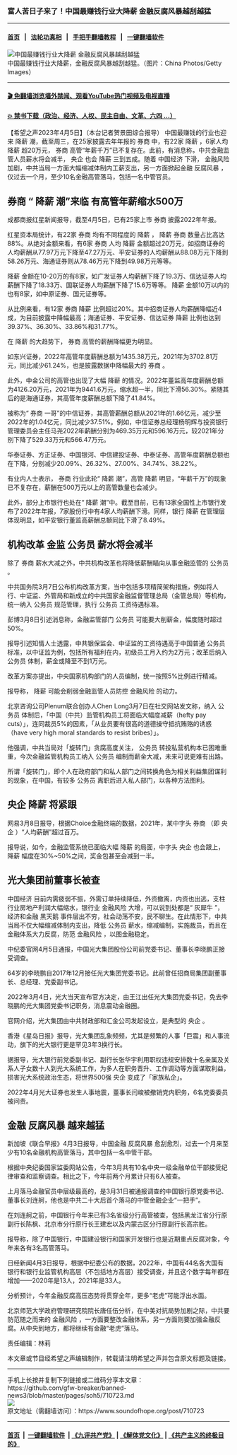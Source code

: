 ### 富人苦日子来了！中国最赚钱行业大降薪 金融反腐风暴越刮越猛
------------------------

#### [首页](https://github.com/gfw-breaker/banned-news3/blob/master/README.md) &nbsp;&nbsp;|&nbsp;&nbsp; [法轮功真相](https://github.com/begood0513/basic/blob/master/README.md)  &nbsp;&nbsp;|&nbsp;&nbsp; [手把手翻墙教程](https://github.com/gfw-breaker/guides/wiki)  &nbsp;&nbsp;|&nbsp;&nbsp; [一键翻墙软件](https://github.com/gfw-breaker/nogfw/blob/master/README.md)  



<div><img alt="中国最赚钱行业大降薪 金融反腐风暴越刮越猛" src="https://img.soundofhope.org/2023-04/1680728293923.jpg"/>
<br/><figcaption class="caption">
 中国最赚钱行业大降薪，金融反腐风暴越刮越猛。（图片：China Photos/Getty Images）
</figcaption></div><hr/>

#### [ 🎬  免翻墙浏览墙外禁闻、观看YouTube热门视频及电视直播](https://github.com/gfw-breaker/HelloWorld)

#### [ 💥  禁书下载（政治、经济、人权、民主自由、文革、六四 ...）](https://github.com/gfw-breaker/books/blob/master/README.md)

<div><div class="Content__Wrapper sc-1bvya0-0 elmmKw article_body" data-checkusr="" itemprop="articleBody">
 <div id="post_place_1">
 </div>
 <p class="meta-top">
  <span class="meta">
   【希望之声2023年4月5日】（本台记者贺景田综合报导）
  </span>
  中国最赚钱的行业也迎来
  <ok href="/term/189272">
   降薪
  </ok>
  潮，截至周三，在25家披露去年年报的
  <ok href="/term/317323">
   券商
  </ok>
  中，有22家
  <ok href="/term/189272">
   降薪
  </ok>
  ，6家人均
  <ok href="/term/189272">
   降薪
  </ok>
  超20万元，
  <ok href="/term/317323">
   券商
  </ok>
  高管“年薪千万”已不复存在。此前，有消息称，中共金融监管人员薪水将会减半，
  <ok href="/term/125945">
   央企
  </ok>
  也会
  <ok href="/term/189272">
   降薪
  </ok>
  三到五成。随着
  <ok href="/term/2423">
   中国经济
  </ok>
  下滑，
  <ok href="/term/19163">
   金融风险
  </ok>
  加剧，中共当局一方面大幅缩减体制内工薪支出，另一方面掀起金融
  <ok href="/term/43695">
   反腐风暴
  </ok>
  ，仅过去一个月，至少10名金融高管落马，包括一名中管官员。
 </p>
 <h2>
  <strong>
   <ok href="/term/317323">
    券商
   </ok>
   “
   <ok href="/term/189272">
    降薪
   </ok>
   潮”来临 有高管年薪缩水500万
  </strong>
 </h2>
 <p>
  成都商报红星新闻报导，截至4月5日，已有25家上市
  <ok href="/term/317323">
   券商
  </ok>
  披露2022年年报。
 </p>
 <p>
  红星资本局统计，有22家
  <ok href="/term/317323">
   券商
  </ok>
  均有不同程度的
  <ok href="/term/189272">
   降薪
  </ok>
  ，
  <ok href="/term/189272">
   降薪
  </ok>
  <ok href="/term/317323">
   券商
  </ok>
  数量占比高达88%。从绝对金额来看，有6家
  <ok href="/term/317323">
   券商
  </ok>
  人均
  <ok href="/term/189272">
   降薪
  </ok>
  金额超过20万元，如招商证券的人均薪酬从77.97万元下降至47.27万元、平安证券的人均薪酬从88.08万元下降到58.26万元、海通证券则从78.46万元下降到49.98万元等等。
 </p>
 <p>
  <ok href="/term/189272">
   降薪
  </ok>
  金额在10-20万的有8家，如广发证券人均薪酬下降了19.3万、信达证券人均薪酬下降了18.33万、国联证券人均薪酬下降了15.6万等等。
  <ok href="/term/189272">
   降薪
  </ok>
  金额10万以内的也有8家，如中原证券、国元证券等。
 </p>
 <p>
  从比例来看，有12家
  <ok href="/term/317323">
   券商
  </ok>
  <ok href="/term/189272">
   降薪
  </ok>
  比例超过20%。其中招商证券人均薪酬降幅近4成，为目前披露中降幅最高；海通证券、平安证券、信达证券
  <ok href="/term/189272">
   降薪
  </ok>
  比例也达到39.37%、36.30%、33.86%和31.77%。
 </p>
 <p>
  在
  <ok href="/term/189272">
   降薪
  </ok>
  的大趋势下，
  <ok href="/term/317323">
   券商
  </ok>
  高管的薪酬降幅更为明显。
 </p>
 <p>
  如东兴证券，2022年高管年度薪酬总额为1435.38万元，2021年为3702.81万元，同比减少61.24%，也是披露数据中降幅最大的
  <ok href="/term/317323">
   券商
  </ok>
  。
 </p>
 <p>
  此外，中金公司的高管也出现了大幅
  <ok href="/term/189272">
   降薪
  </ok>
  的情况。2022年董监高年度薪酬总额为4126.20万元，2021年为9441.6万元，缩水超一半，同比下滑56.30%。紧随其后的是海通证券，其高管年度薪酬总额下降了41.84%。
 </p>
 <p>
  被称为“
  <ok href="/term/317323">
   券商
  </ok>
  一哥”的中信证券，其高管薪酬总额从2021年的1.66亿元，减少至2022年的1.04亿元，同比减少37.51%。例如，中信证券总经理杨明辉与投资银行管理委员会主任马尧2022年薪酬分别为469.35万元和596.16万元，较2021年分别下降了529.33万元和566.47万元。
 </p>
 <p>
  华泰证券、方正证券、中国银河、中信建投证券、中泰证券、高管年度薪酬总额也在下降，分别减少20.09%、26.32%、27.00%、34.74%、38.22%。
 </p>
 <p>
  有业内人士表示，
  <ok href="/term/317323">
   券商
  </ok>
  行业此轮“
  <ok href="/term/189272">
   降薪
  </ok>
  潮”，高管
  <ok href="/term/189272">
   降薪
  </ok>
  明显，“年薪千万”的现象已不复存在，薪酬在500万元以上的高管数量也会减少。
 </p>
 <p>
  此外，部分上市银行也处在“
  <ok href="/term/189272">
   降薪
  </ok>
  潮”中。截至目前，已有13家全国性上市银行发布了2022年年报，7家股份行中有4家人均薪酬下滑。同样，银行
  <ok href="/term/189272">
   降薪
  </ok>
  在管理层体现明显，如平安银行董监高薪酬总额同比下滑了8.49%。
 </p>
 <h2>
  <strong>
   机构改革 金监
   <ok href="/term/10672">
    公务员
   </ok>
   薪水将会减半
  </strong>
 </h2>
 <p>
  除了
  <ok href="/term/317323">
   券商
  </ok>
  薪水大减之外，中共机构改革也将降低薪酬瞄向从事金融监管的
  <ok href="/term/10672">
   公务员
  </ok>
  。
 </p>
 <p>
  中共国务院3月7日公布机构改革方案，当中包括多项精简架构措施，例如将人行、中证监、外管局和新成立的中共国家金融监督管理总局（金管总局）等机构，统一纳入
  <ok href="/term/10672">
   公务员
  </ok>
  规范管理，执行
  <ok href="/term/10672">
   公务员
  </ok>
  工资待遇标准。
 </p>
 <p>
  彭博3月8日引述消息称，金融监管部门
  <ok href="/term/10672">
   公务员
  </ok>
  可能要大削薪金，幅度随时超过50%。
 </p>
 <p>
  报导引述知情人士透露，中共银保监会、中证监的工资待遇高于中国普通
  <ok href="/term/10672">
   公务员
  </ok>
  标准，以中证监为例，包括所有福利在内，初级员工月入约为2万元；改革后纳入
  <ok href="/term/10672">
   公务员
  </ok>
  体制，薪金或降至不到1万元。
 </p>
 <p>
  改革方案亦提出，中央国家机构部门的人员编制，统一按照5%比例进行精减。
 </p>
 <p>
  报导称，
  <ok href="/term/189272">
   降薪
  </ok>
  可能会削弱金融监管人员防控
  <ok href="/term/19163">
   金融风险
  </ok>
  的动力。
 </p>
 <p>
  北京咨询公司Plenum联合创办人Chen Long3月7日在社交网站发文称，纳入
  <ok href="/term/10672">
   公务员
  </ok>
  体制后，「中国（中共）监管机构员工将面临大幅度减薪（hefty pay cuts）」，连同裁员5%的因素，「从业员要有很高的道德操守抵抗贿赂的诱惑（have very high moral standards to resist bribes）」。
 </p>
 <p>
  他强调，中共当局对「旋转门」贪腐高度关注，
  <ok href="/term/10672">
   公务员
  </ok>
  转投私营机构本已困难重重，今次金融监管机构员工纳入
  <ok href="/term/10672">
   公务员
  </ok>
  编制而薪金大减，未来可说更难有出路。
 </p>
 <p>
  所谓「旋转门」，即个人在政府部门和私人部门之间转换角色为相关利益集团谋利的现象，在中国，有较多
  <ok href="/term/10672">
   公务员
  </ok>
  离职后进入私人部门，以各种方法图利。
 </p>
 <h2>
  <strong>
   <ok href="/term/125945">
    央企
   </ok>
   <ok href="/term/189272">
    降薪
   </ok>
   将紧跟
  </strong>
 </h2>
 <p>
  网易3月8日报导，根据Choice金融终端的数据，2021年，某中字头
  <ok href="/term/317323">
   券商
  </ok>
  （即
  <ok href="/term/125945">
   央企
  </ok>
  ）“人均薪酬”超过百万。
 </p>
 <p>
  报导说，如今，金融监管系统已面临大幅
  <ok href="/term/189272">
   降薪
  </ok>
  的局面，中字头
  <ok href="/term/125945">
   央企
  </ok>
  也会跟上，
  <ok href="/term/189272">
   降薪
  </ok>
  幅度在30%~50%之间，奖金包甚至会减到一半。
 </p>
 <h2>
  <strong>
   光大集团前董事长被查
  </strong>
 </h2>
 <p>
  <ok href="/term/2423">
   中国经济
  </ok>
  目前内需疲弱不振，外需订单持续降低，外资撤离，内资也出逃，支柱行业房地产利润大幅缩水，银行业
  <ok href="/term/19163">
   金融风险
  </ok>
  大增，可以说到处都是“
  <ok href="/term/63737">
   灰犀牛
  </ok>
  ”，经济和金融
  <ok href="/term/10776">
   黑天鹅
  </ok>
  事件层出不穷，社会动荡不安，民不聊生。在此情形下，中共当局不仅大幅缩减体制内支出，降低
  <ok href="/term/10672">
   公务员
  </ok>
  薪水，缩减编制，实施裁员，而且在金融体系大力反腐，防范
  <ok href="/term/19163">
   金融风险
  </ok>
  ，以图金融稳定。
 </p>
 <p>
  中纪委官网4月5日通报，中国光大集团股份公司前党委书记、董事长李晓鹏正接受调查。
 </p>
 <p>
  64岁的李晓鹏自2017年12月接任光大集团党委书记。此前曾任招商局集团副董事长、总经理、党委副书记。
 </p>
 <p>
  2022年3月4日，光大当天宣布官方决定，由王江出任光大集团党委书记，免去李晓鹏的光大集团党委书记职务，消息震动金融圈。
 </p>
 <p>
  官网介绍，光大集团由中共财政部和汇金公司发起设立，是典型的
  <ok href="/term/125945">
   央企
  </ok>
  。
 </p>
 <p>
  香港《星岛日报》报导，光大集团乱象频频，尤其是频繁的人事「巨震」和人事流动，旗下的光大银行更是罕见3年3换行长。
 </p>
 <p>
  据报导，光大银行前党委副书记、副行长张华宇利用职权违规安排数十名亲属及关系人子女数十人到光大系统工作，为多人在职务晋升、工作调动等方面谋取利益，损害光大系统政治生态，将世界500强
  <ok href="/term/125945">
   央企
  </ok>
  变成了「家族私企」。
 </p>
 <p>
  2022年4月光大证券也发生人事地震，董事长闫峻被撤销党内职务，6名党委委员被问责。
 </p>
 <h2>
  <strong>
   金融
   <ok href="/term/43695">
    反腐风暴
   </ok>
   越来越猛
  </strong>
 </h2>
 <p>
  新加坡《联合早报》4月3日报导，中国金融
  <ok href="/term/43695">
   反腐风暴
  </ok>
  愈刮愈烈，过去一个月来至少有10名金融机构高管落马，其中包括一名中管干部。
 </p>
 <p>
  根据中央纪委国家监委网站公告，今年3月共有10名中央一级金融单位干部接受纪律审查和监察调查。相比之下，今年前两个月累计只有6人被查。
 </p>
 <p>
  上月落马金融官员中层级最高的，是3月31日被通报调查的中国银行原党委书记、董事长刘连舸，他也是中共二十大后首个落马的中管金融企业“一把手”。
 </p>
 <p>
  在刘连舸之前，中国银行今年来已有3名省级分行高管被查，包括黑龙江省分行原副行长陈枫、北京市分行原行长王建宏以及内蒙古区分行原副行长高宗胜。
 </p>
 <p>
  报导称，除了中国银行，中国建设银行和国家开发银行也是近期重点反腐对象，今年来各有3名高管落马。
 </p>
 <p>
  日经新闻4月3日报导，根据中纪委公布的数据，2022年，中国有44名各大国有银行和银行业监管机构高层（不包括地方高层）接受调查，并且这个数字每年都在增加——2020年是13人，2021年是33人。
 </p>
 <p>
  分析预计，今年金融反腐高压态势将贯穿全年，更多“老虎”可能浮出水面。
 </p>
 <p>
  北京师范大学政府管理研究院院长唐任伍分析，在中美对抗局势加剧之际，中共要防范随之而来的
  <ok href="/term/19163">
   金融风险
  </ok>
  ，一方面要整改金融体系，另一方面则要加强金融反腐。从中央到地方，都将继续有金融“老虎”落马。
 </p>
 <p class="meta-btm">
  责任编辑：林莉
 </p>
 <p class="meta-btm">
  本文章或节目经希望之声编辑制作，转载请注明希望之声并包含原文标题及链接。
 </p>
</div>
</div>
<hr/>
手机上长按并复制下列链接或二维码分享本文章：<br/>
https://github.com/gfw-breaker/banned-news3/blob/master/pages/soh5/710723.md <br/>
<a href='https://github.com/gfw-breaker/banned-news3/blob/master/pages/soh5/710723.md'><img src='https://github.com/gfw-breaker/banned-news3/blob/master/pages/soh5/710723.md.png'/></a> <br/>
原文地址（需翻墙访问）：https://www.soundofhope.org/post/710723


------------------------
#### [首页](https://github.com/gfw-breaker/banned-news3/blob/master/README.md) &nbsp;|&nbsp; [一键翻墙软件](https://github.com/gfw-breaker/nogfw/blob/master/README.md) &nbsp;| [《九评共产党》](https://github.com/gfw-breaker/9ping.md/blob/master/README.md#九评之一评共产党是什么) | [《解体党文化》](https://github.com/gfw-breaker/jtdwh.md/blob/master/README.md) | [《共产主义的终极目的》](https://github.com/gfw-breaker/gczydzjmd.md/blob/master/README.md)


<img src='http://gfw-breaker.win/banned-news3/pages/soh5/710723.md' width='0px' height='0px'/>